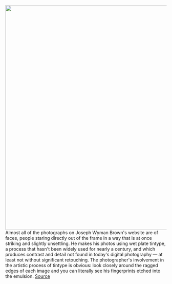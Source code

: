 <img src='https://cdn.vox-cdn.com/thumbor/9al56yT9zRZTWnDW8ZNU3l-pMR0=/0x0:2040x1360/1200x675/filters:focal(914x499:1240x825)/cdn.vox-cdn.com/uploads/chorus_image/image/70598486/mclark_220228_5066_0008.0.jpg' width='700px' /><br/>
Almost all of the photographs on Joseph Wyman Brown's website are of faces, people staring directly out of the frame in a way that is at once striking and slightly unsettling. He makes his photos using wet plate tintype, a process that hasn't been widely used for nearly a century, and which produces contrast and detail not found in today's digital photography — at least not without significant retouching. The photographer's involvement in the artistic process of tintype is obvious: look closely around the ragged edges of each image and you can literally see his fingerprints etched into the emulsion.
<a href='https://www.theverge.com/22960046/tin-man-tintype-photographs-wetplate-digital-camera'> Source <a/>